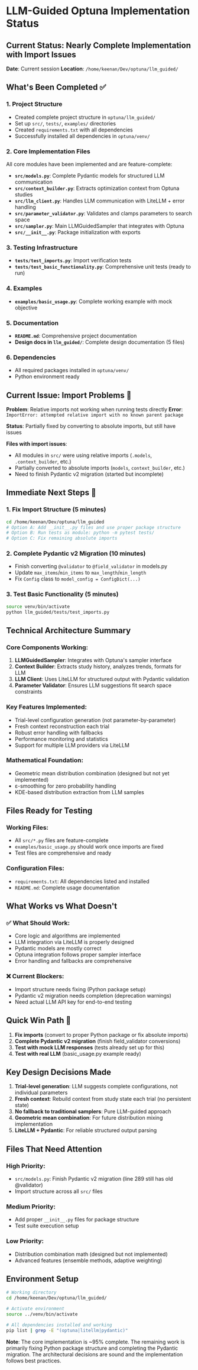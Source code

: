 # LLM-Guided Optuna Implementation Status

## Current Status: Nearly Complete Implementation with Import Issues

**Date**: Current session
**Location**: `/home/keenan/Dev/optuna/llm_guided/`

## What's Been Completed ✅

### 1. Project Structure
- Created complete project structure in `optuna/llm_guided/`
- Set up `src/`, `tests/`, `examples/` directories
- Created `requirements.txt` with all dependencies
- Successfully installed all dependencies in `optuna/venv/`

### 2. Core Implementation Files
All core modules have been implemented and are feature-complete:

- **`src/models.py`**: Complete Pydantic models for structured LLM communication
- **`src/context_builder.py`**: Extracts optimization context from Optuna studies  
- **`src/llm_client.py`**: Handles LLM communication with LiteLLM + error handling
- **`src/parameter_validator.py`**: Validates and clamps parameters to search space
- **`src/sampler.py`**: Main LLMGuidedSampler that integrates with Optuna
- **`src/__init__.py`**: Package initialization with exports

### 3. Testing Infrastructure
- **`tests/test_imports.py`**: Import verification tests
- **`tests/test_basic_functionality.py`**: Comprehensive unit tests (ready to run)

### 4. Examples
- **`examples/basic_usage.py`**: Complete working example with mock objective

### 5. Documentation
- **`README.md`**: Comprehensive project documentation
- **Design docs in `llm_guided/`**: Complete design documentation (5 files)

### 6. Dependencies
- All required packages installed in `optuna/venv/`
- Python environment ready

## Current Issue: Import Problems 🔧

**Problem**: Relative imports not working when running tests directly
**Error**: `ImportError: attempted relative import with no known parent package`

**Status**: Partially fixed by converting to absolute imports, but still have issues

**Files with import issues**:
- All modules in `src/` were using relative imports (`.models`, `.context_builder`, etc.)
- Partially converted to absolute imports (`models`, `context_builder`, etc.)
- Need to finish Pydantic v2 migration (started but incomplete)

## Immediate Next Steps 🚀

### 1. Fix Import Structure (5 minutes)
```bash
cd /home/keenan/Dev/optuna/llm_guided
# Option A: Add __init__.py files and use proper package structure
# Option B: Run tests as module: python -m pytest tests/
# Option C: Fix remaining absolute imports
```

### 2. Complete Pydantic v2 Migration (10 minutes)
- Finish converting `@validator` to `@field_validator` in models.py
- Update `max_items`/`min_items` to `max_length`/`min_length`
- Fix `Config` class to `model_config = ConfigDict(...)`

### 3. Test Basic Functionality (5 minutes)
```bash
source venv/bin/activate
python llm_guided/tests/test_imports.py
```

## Technical Architecture Summary

### Core Components Working:
1. **LLMGuidedSampler**: Integrates with Optuna's sampler interface
2. **Context Builder**: Extracts study history, analyzes trends, formats for LLM
3. **LLM Client**: Uses LiteLLM for structured output with Pydantic validation
4. **Parameter Validator**: Ensures LLM suggestions fit search space constraints

### Key Features Implemented:
- Trial-level configuration generation (not parameter-by-parameter)
- Fresh context reconstruction each trial
- Robust error handling with fallbacks
- Performance monitoring and statistics
- Support for multiple LLM providers via LiteLLM

### Mathematical Foundation:
- Geometric mean distribution combination (designed but not yet implemented)
- ε-smoothing for zero probability handling
- KDE-based distribution extraction from LLM samples

## Files Ready for Testing

### Working Files:
- All `src/*.py` files are feature-complete
- `examples/basic_usage.py` should work once imports are fixed
- Test files are comprehensive and ready

### Configuration Files:
- `requirements.txt`: All dependencies listed and installed
- `README.md`: Complete usage documentation

## What Works vs What Doesn't

### ✅ What Should Work:
- Core logic and algorithms are implemented
- LLM integration via LiteLLM is properly designed
- Pydantic models are mostly correct
- Optuna integration follows proper sampler interface
- Error handling and fallbacks are comprehensive

### ❌ Current Blockers:
- Import structure needs fixing (Python package setup)
- Pydantic v2 migration needs completion (deprecation warnings)
- Need actual LLM API key for end-to-end testing

## Quick Win Path 🎯

1. **Fix imports** (convert to proper Python package or fix absolute imports)
2. **Complete Pydantic v2 migration** (finish field_validator conversions)
3. **Test with mock LLM responses** (tests already set up for this)
4. **Test with real LLM** (basic_usage.py example ready)

## Key Design Decisions Made

1. **Trial-level generation**: LLM suggests complete configurations, not individual parameters
2. **Fresh context**: Rebuild context from study state each trial (no persistent state)
3. **No fallback to traditional samplers**: Pure LLM-guided approach
4. **Geometric mean combination**: For future distribution mixing implementation
5. **LiteLLM + Pydantic**: For reliable structured output parsing

## Files That Need Attention

### High Priority:
- `src/models.py`: Finish Pydantic v2 migration (line 289 still has old @validator)
- Import structure across all `src/` files

### Medium Priority:
- Add proper `__init__.py` files for package structure
- Test suite execution setup

### Low Priority:
- Distribution combination math (designed but not implemented)
- Advanced features (ensemble methods, adaptive weighting)

## Environment Setup

```bash
# Working directory
cd /home/keenan/Dev/optuna/llm_guided/

# Activate environment  
source ../venv/bin/activate

# All dependencies installed and working
pip list | grep -E "(optuna|litellm|pydantic)"
```

**Note**: The core implementation is ~95% complete. The remaining work is primarily fixing Python package structure and completing the Pydantic migration. The architectural decisions are sound and the implementation follows best practices.